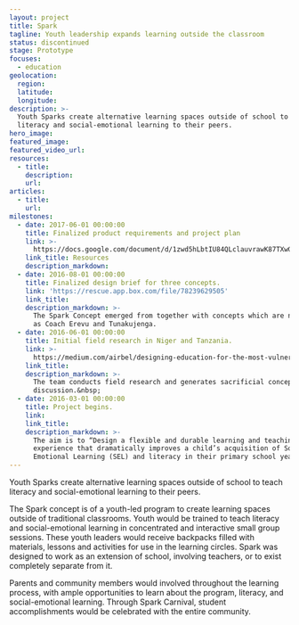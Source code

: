 ```yaml
---
layout: project
title: Spark
tagline: Youth leadership expands learning outside the classroom
status: discontinued
stage: Prototype
focuses:
  - education
geolocation:
  region:
  latitude:
  longitude:
description: >-
  Youth Sparks create alternative learning spaces outside of school to teach
  literacy and social-emotional learning to their peers.
hero_image:
featured_image:
featured_video_url:
resources:
  - title:
    description:
    url:
articles:
  - title:
    url:
milestones:
  - date: 2017-06-01 00:00:00
    title: Finalized product requirements and project plan
    link: >-
      https://docs.google.com/document/d/1zwd5hLbtIU84QLclauvrawK87TXwGmPMPb08wPCS0s4/edit
    link_title: Resources
    description_markdown:
  - date: 2016-08-01 00:00:00
    title: Finalized design brief for three concepts.
    link: 'https://rescue.app.box.com/file/78239629505'
    link_title:
    description_markdown: >-
      The Spark Concept emerged from together with concepts which are now known
      as Coach Erevu and Tunakujenga.
  - date: 2016-06-01 00:00:00
    title: Initial field research in Niger and Tanzania.
    link: >-
      https://medium.com/airbel/designing-education-for-the-most-vulnerable-people-8d2eb753edcd
    link_title:
    description_markdown: >-
      The team conducts field research and generates sacrificial concepts for
      discussion.&nbsp;
  - date: 2016-03-01 00:00:00
    title: Project begins.
    link:
    link_title:
    description_markdown: >-
      The aim is to “Design a flexible and durable learning and teaching
      experience that dramatically improves a child’s acquisition of Social and
      Emotional Learning (SEL) and literacy in their primary school years”
---
```


Youth Sparks create alternative learning spaces outside of school to teach literacy and social-emotional learning to their peers.

The Spark concept is of a youth-led program to create learning spaces outside of traditional classrooms. Youth would be trained to teach literacy and social-emotional learning in concentrated and interactive small group sessions. These youth leaders would receive backpacks filled with materials, lessons and activities for use in the learning circles. Spark was designed to work as an extension of school, involving teachers, or to exist completely separate from it.

Parents and community members would involved throughout the learning process, with ample opportunities to learn about the program, literacy, and social-emotional learning. Through Spark Carnival, student accomplishments would be celebrated with the entire community.